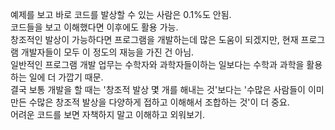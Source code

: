 예제를 보고 바로 코드를 발상할 수 있는 사람은 0.1%도 안됨.  
코드들을 보고 이해했다면 이후에도 활용 가능.  
창조적인 발상이 가능하다면 프로그램을 개발하는데 많은 도움이 되겠지만, 현재 프로그램 개발자들이 모두 이 정도의 재능을 가진 건 아님.  
일반적인 프로그램 개발 업무는 수학자와 과학자들이하는 일보다는 수학과 과학을 활용하는 일에 더 가깝기 때문.  
결국 보통 개발을 할 때는 '창조적 발상 몇 개를 해내는 것'보다는 '수많은 사람들이 이미 만든 수많은 창조적 발상을 다양하게 접하고 이해해서 조합하는 것'이 더 중요.  
어려운 코드를 보면 자책하지 말고 이해하고 외워보기.
